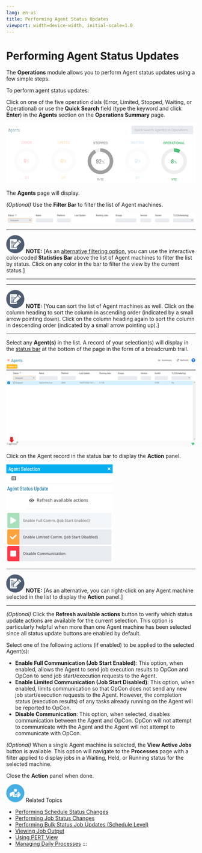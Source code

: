 ```yaml
---
lang: en-us
title: Performing Agent Status Updates
viewport: width=device-width, initial-scale=1.0
---
```


# Performing Agent Status Updates

The **Operations** module allows you to perform Agent status updates
using a few simple steps.

To perform agent status updates:

Click on one of the five operation dials (Error, Limited, Stopped,
Waiting, or Operational) or use the **Quick Search** field (type the
keyword and click **Enter**) in the **Agents** section on the
**Operations Summary** page.

![Agent Operation Dials](../../../Resources/Images/SM/Agent-Operation-Dials.png "Agent Operation Dials")

The **Agents** page will display.

*(Optional)* Use the **Filter Bar** to filter the list
of Agent machines.

![Agent Filter Bar](../../../Resources/Images/SM/Agent-Filter-Bar.png "Agent Filter Bar")

  -------------------------------------------------------------------------------------------------------------------------------- ---------------------------------------------------------------------------------------------------------------------------------------------------------------------------------------------------------------------------------------------------------------------------------------------------------------
  ![White pencil/paper icon on gray circular background](../../../Resources/Images/note-icon(48x48).png "Note icon")   **NOTE:** [As an [alternative filtering option](Managing-Daily-Processes.md#Interactive), you can use the interactive color-coded **Statistics Bar** above the list of Agent machines to filter the list by status. Click on any color in the bar to filter the view by the current status.]
  -------------------------------------------------------------------------------------------------------------------------------- ---------------------------------------------------------------------------------------------------------------------------------------------------------------------------------------------------------------------------------------------------------------------------------------------------------------

  -------------------------------------------------------------------------------------------------------------------------------- -----------------------------------------------------------------------------------------------------------------------------------------------------------------------------------------------------------------------------------------------------------------------------------------------------------
  ![White pencil/paper icon on gray circular background](../../../Resources/Images/note-icon(48x48).png "Note icon")   **NOTE:** [You can sort the list of Agent machines as well. Click on the column heading to sort the column in ascending order (indicated by a small arrow pointing down). Click on the column heading again to sort the column in descending order (indicated by a small arrow pointing up).]
  -------------------------------------------------------------------------------------------------------------------------------- -----------------------------------------------------------------------------------------------------------------------------------------------------------------------------------------------------------------------------------------------------------------------------------------------------------

Select any **Agent(s)** in the list. A record of your selection(s) will
display in the [status bar](SM-UI-Layout.md#Status) at the bottom
of the page in the form of a breadcrumb trail.

![Agent Processes](../../../Resources/Images/SM/Agent-Processes.png "Agent Processes")

Click on the Agent record in the status bar to display the **Action**
panel.

![Agent Status Update Panel](../../../Resources/Images/SM/Agent-Status-Update-Panel.png "Agent Status Update Panel")

  -------------------------------------------------------------------------------------------------------------------------------- -------------------------------------------------------------------------------------------------------------------------------------------
  ![White pencil/paper icon on gray circular background](../../../Resources/Images/note-icon(48x48).png "Note icon")   **NOTE:** [As an alternative, you can right-click on any Agent machine selected in the list to display the **Action** panel.]
  -------------------------------------------------------------------------------------------------------------------------------- -------------------------------------------------------------------------------------------------------------------------------------------

*(Optional)* Click the **Refresh available actions**
button to verify which status update actions are available for the
current selection. This option is particularly helpful when more than
one Agent machine has been selected since all status update buttons are
enabled by default.

Select one of the following actions (if enabled) to be applied to the
selected Agent(s):

- **Enable Full Communication (Job Start Enabled)**: This option, when
    enabled, allows the Agent to send job execution results to OpCon and
    OpCon to send job start/execution requests to the Agent.
- **Enable Limited Communication (Job Start Disabled)**: This option,
    when enabled, limits communication so that OpCon does not send any
    new job start/execution requests to the Agent. However, the
    completion status (execution results) of any tasks already running
    on the Agent will be reported to OpCon.
- **Disable Communication**: This option, when selected, disables
    communication between the Agent and OpCon. OpCon will not attempt to
    communicate with the Agent and the Agent will not attempt to
    communicate with OpCon.

*(Optional)* When a single Agent machine is selected,
the **View Active Jobs** button is available. This option will navigate
to the **Processes** page with a filter applied to display jobs in a
Waiting, Held, or Running status for the selected machine.

Close the **Action** panel when done.

![White "person reading" icon on blue circular background](../../../Resources/Images/moreinfo-icon(48x48).png "More Info icon")
Related Topics

- [Performing Schedule Status     Changes](Performing-Schedule-Status-Changes.md)
- [Performing Job Status     Changes](Performing-Job-Status-Changes.md)
- [Performing Bulk Status Job Updates (Schedule     Level)](Performing-Bulk-Job-Status-Updates--Schedule-Level.md)
- [Viewing Job Output](Viewing-Job-Output.md)
- [Using PERT View](Using-PERT-View.md)
- [Managing Daily Processes](Managing-Daily-Processes.md)
:::
